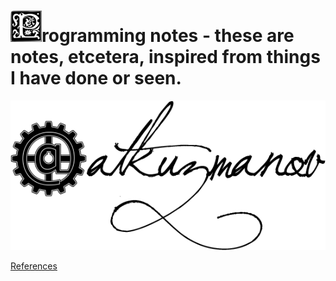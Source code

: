 # <img src="resources/images/1197118465618962200ryanlerch_Decorative_Letter_Set_17.svg.hi.png" alt="P" width="50" height="50"/>rogramming notes - these are notes, etcetera, inspired from things I have done or seen.

<!--Programming notes - these are notes, etcetera, inspired from things I have done or seen.-->

![atkuzmanov](resources/images/atkuzmanov-atkuzmanov.png)

[References](resources/programming-notes-main-page-references.md)